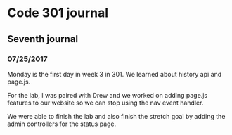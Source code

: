 # Code 301 journal

## Seventh journal

### 07/25/2017

Monday is the first day in week 3 in 301. We learned about history api and page.js.

For the lab, I was paired with Drew and we worked on adding page.js features to our website so we can stop using the nav event handler.

We were able to finish the lab and also finish the stretch goal by adding the admin controllers for the status page.
